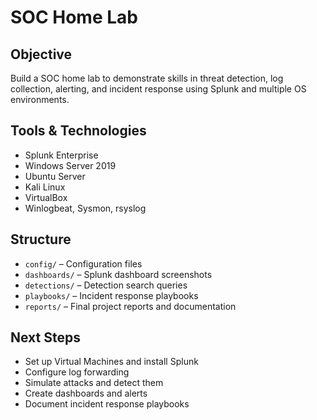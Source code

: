 # SOC Home Lab

## Objective
Build a SOC home lab to demonstrate skills in threat detection, log collection, alerting, and incident response using Splunk and multiple OS environments.

## Tools & Technologies
- Splunk Enterprise
- Windows Server 2019
- Ubuntu Server
- Kali Linux
- VirtualBox
- Winlogbeat, Sysmon, rsyslog

## Structure
- `config/` – Configuration files
- `dashboards/` – Splunk dashboard screenshots
- `detections/` – Detection search queries
- `playbooks/` – Incident response playbooks
- `reports/` – Final project reports and documentation

## Next Steps
- Set up Virtual Machines and install Splunk
- Configure log forwarding
- Simulate attacks and detect them
- Create dashboards and alerts
- Document incident response playbooks
